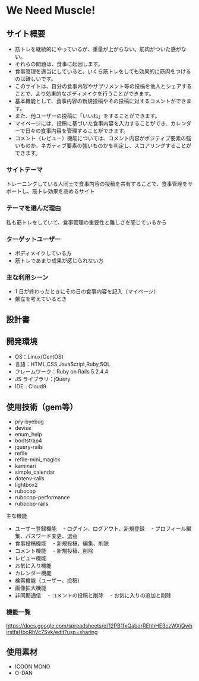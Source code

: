 # We Need Muscle!

## サイト概要

- 筋トレを継続的にやっているが、重量が上がらない。筋肉がついた感がない。
- それらの問題は、食事に起因します。
- 食事管理を適当にしていると、いくら筋トレをしても効果的に筋肉をつけるのは難しいです。
- このサイトは、自分の食事内容やサプリメント等の投稿を他人とシェアすることで、より効果的なボディメイクを行うことができます。
- 基本機能として、食事内容の新規投稿やその投稿に対するコメントができます。
- また、他ユーザーの投稿に「いいね」をすることができます。
- マイページには、投稿に基づいた食事内容を入力することができ、カレンダーで日々の食事内容を管理することができます。
- コメント（レビュー）機能については、コメント内容がポジティブ要素の強いものか、ネガティブ要素の強いものかを判定し、スコアリングすることができます。

### サイトテーマ

トレーニングしている人同士で食事内容の投稿を共有することで、食事管理をサポートし、筋トレ効果を高めるサイト

### テーマを選んだ理由

私も筋トレをしていて、食事管理の重要性と難しさを感じているから

### ターゲットユーザー

- ボディメイクしている方
- 筋トレであまり成果が感じられない方

### 主な利用シーン

- 1 日が終わったときにその日の食事内容を記入（マイページ）
- 献立を考えているとき

## 設計書

## 開発環境

- OS：Linux(CentOS)
- 言語：HTML,CSS,JavaScript,Ruby,SQL
- フレームワーク：Ruby on Rails 5.2.4.4
- JS ライブラリ：jQuery
- IDE：Cloud9

## 使用技術（gem等）

- pry-byebug
- devise
- enum_help
- bootstrap4
- jquery-rails
- refile
- refile-mini_magick
- kaminari
- simple_calendar
- dotenv-rails
- lightbox2
- rubocop
- rubocop-performance
- rubocop-rails

主な機能
- ユーザー登録機能
　- ログイン、ログアウト、新規登録
　- プロフィール編集、パスワード変更、退会
- 食事投稿機能
　- 新規投稿、編集、削除
- コメント機能
　- 新規投稿、削除
- レビュー機能
- お気に入り機能
- カレンダー機能
- 検索機能（ユーザー、投稿）
- 画像拡大機能
- 非同期通信
　- コメントの投稿と削除
　- お気に入りの追加と削除

### 機能一覧

https://docs.google.com/spreadsheets/d/12PB1fxQaborREhhHE3czWXjQwhirstfaHboRhVc7Svk/edit?usp=sharing

## 使用素材

- ICOON MONO
- O-DAN